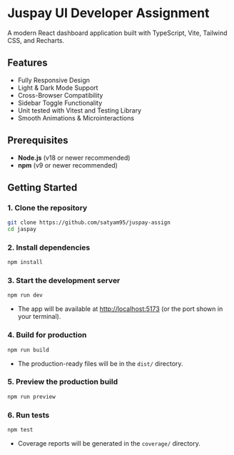 # Juspay UI Developer Assignment

A modern React dashboard application built with TypeScript, Vite, Tailwind CSS, and Recharts.

## Features

- Fully Responsive Design
- Light & Dark Mode Support
- Cross-Browser Compatibility
- Sidebar Toggle Functionality
- Unit tested with Vitest and Testing Library
- Smooth Animations & Microinteractions

## Prerequisites

- **Node.js** (v18 or newer recommended)
- **npm** (v9 or newer recommended)

## Getting Started

### 1. Clone the repository

```sh
git clone https://github.com/satyam95/juspay-assign
cd jaspay
```

### 2. Install dependencies

```sh
npm install
```

### 3. Start the development server

```sh
npm run dev
```

- The app will be available at [http://localhost:5173](http://localhost:5173) (or the port shown in your terminal).

### 4. Build for production

```sh
npm run build
```

- The production-ready files will be in the `dist/` directory.

### 5. Preview the production build

```sh
npm run preview
```

### 6. Run tests

```sh
npm test
```

- Coverage reports will be generated in the `coverage/` directory.
